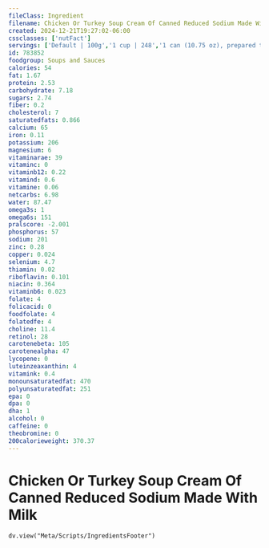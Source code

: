 ```yaml
---
fileClass: Ingredient
filename: Chicken Or Turkey Soup Cream Of Canned Reduced Sodium Made With Milk
created: 2024-12-21T19:27:02-06:00
cssclasses: ['nutFact']
servings: ['Default | 100g','1 cup | 248','1 can (10.75 oz), prepared to directions | 602']
id: 783852
foodgroup: Soups and Sauces
calories: 54
fat: 1.67
protein: 2.53
carbohydrate: 7.18
sugars: 2.74
fiber: 0.2
cholesterol: 7
saturatedfats: 0.866
calcium: 65
iron: 0.11
potassium: 206
magnesium: 6
vitaminarae: 39
vitaminc: 0
vitaminb12: 0.22
vitamind: 0.6
vitamine: 0.06
netcarbs: 6.98
water: 87.47
omega3s: 1
omega6s: 151
pralscore: -2.001
phosphorus: 57
sodium: 201
zinc: 0.28
copper: 0.024
selenium: 4.7
thiamin: 0.02
riboflavin: 0.101
niacin: 0.364
vitaminb6: 0.023
folate: 4
folicacid: 0
foodfolate: 4
folatedfe: 4
choline: 11.4
retinol: 28
carotenebeta: 105
carotenealpha: 47
lycopene: 0
luteinzeaxanthin: 4
vitamink: 0.4
monounsaturatedfat: 470
polyunsaturatedfat: 251
epa: 0
dpa: 0
dha: 1
alcohol: 0
caffeine: 0
theobromine: 0
200calorieweight: 370.37
---
```


# Chicken Or Turkey Soup Cream Of Canned Reduced Sodium Made With Milk

```dataviewjs
dv.view("Meta/Scripts/IngredientsFooter")
```